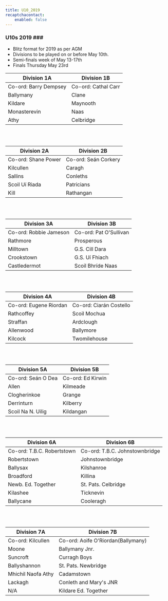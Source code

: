 ```yaml
---
title: U10_2019
recaptchacontact:
    enabled: false
---
```


### U10s 2019 ###
* Blitz format for 2019 as per AGM
* Divisions to be played on or before May 10th.
* Semi-finals week of May 13-17th
* Finals Thursday May 23rd

| Division 1A  | Division 1B |
|--------------|-------------|
| Co-ord: Barry Dempsey | Co-ord: Cathal Carr|
|Ballymany    | Clane       |
| Kildare      | Maynooth    |
| Monasterevin | Naas        |
| Athy         | Celbridge   |

<br>
<br>

| Division 2A  | Division 2B |
|--------------|-------------|
|Co-ord: Shane Power | Co-ord: Seán Corkery | 
|Kilcullen    | Caragh      |
| Sallins      | Conleths    |
| Scoil Uí Riada | Patricians|
| Kill         | Rathangan   |

<br>
<br>

| Division 3A  | Division 3B |
|--------------|-------------|
| Co-ord: Robbie Jameson | Co-ord: Pat O'Sullivan|
|Rathmore     | Prosperous  |
| Milltown      | G.S. Cill Dara|
| Crookstown | G.S. Uí Fhiach|
| Castledermot | Scoil Bhríde Naas|

<br>
<br>

| Division 4A  | Division 4B |
|--------------|-------------|
|Co-ord: Eugene Riordan | Co-ord: Ciarán Costello|
| Rathcoffey   | Scoil Mochua|
| Straffan      | Ardclough    |
| Allenwood | Ballymore        |
| Kilcock         | Twomilehouse|

<br>
<br>

| Division 5A  | Division 5B |
|--------------|-------------|
| Co-ord: Seán O Dea | Co-ord: Ed Kirwin| 
| Allen| Kilmeade|
| Clogherinkoe| Grange|
| Derrinturn | Kilberry|
| Scoil Na N. Uilig| Kildangan|

<br>
<br>

| Division 6A  | Division 6B |
|--------------|-------------|
| Co-ord: T.B.C. Robertstown   | Co-ord: T.B.C. Johnstownbridge|
| Robertstown      | Johnstownbridge    |
| Ballysax | Kilshanroe        |
| Broadford| Killina    |
| Newb. Ed. Together | St. Pats. Celbridge |
| Kilashee | Ticknevin |
| Ballycane | Cooleragh |

<br>
<br>

| Division 7A  | Division 7B |
|--------------|-------------|
| Co-ord: Kilcullen | Co-ord: Aoife O'Riordan(Ballymany)
| Moone | Ballymany Jnr. |
| Suncroft | Curragh Boys|
| Ballyshannon | St. Pats. Newbridge |
| Mhichil Naofa Athy | Cadamstown |
| Lackagh | Conleth and Mary's JNR |
| N/A | Kildare Ed. Together |
